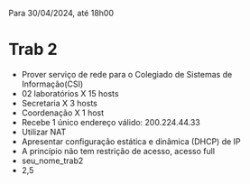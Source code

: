 Para 30/04/2024, até 18h00

# Trab 2

- Prover serviço de rede para o Colegiado de Sistemas de Informação(CSI)
- 02 laboratórios X 15 hosts
- Secretaria X 3 hosts
- Coordenação X 1 host
- Recebe 1 único endereço válido: 200.224.44.33
- Utilizar NAT
- Apresentar configuração estática e dinâmica (DHCP) de IP
- A princípio não tem restrição de acesso, acesso full
- seu_nome_trab2
- 2,5
